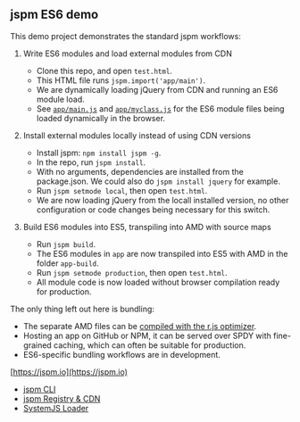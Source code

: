 jspm ES6 demo
---

This demo project demonstrates the standard jspm workflows:

1. Write ES6 modules and load external modules from CDN
   * Clone this repo, and open `test.html`.
   * This HTML file runs `jspm.import('app/main')`.
   * We are dynamically loading jQuery from CDN and running an ES6 module load.
   * See [`app/main.js`](https://github.com/jspm/demo-es6/blob/master/app/main.js) and [`app/myclass.js`](https://github.com/jspm/demo-es6/blob/master/app/my-class.js) for the ES6 module files being loaded dynamically in the browser.

2. Install external modules locally instead of using CDN versions
   * Install jspm: `npm install jspm -g`.
   * In the repo, run `jspm install`.
   * With no arguments, dependencies are installed from the package.json. We could also do `jspm install jquery` for example.
   * Run `jspm setmode local`, then open `test.html`.
   * We are now loading jQuery from the locall installed version, no other configuration or code changes being necessary for this switch.

3. Build ES6 modules into ES5, transpiling into AMD with source maps
   * Run `jspm build`.
   * The ES6 modules in `app` are now transpiled into ES5 with AMD in the folder `app-build`.
   * Run `jspm setmode production`, then open `test.html`.
   * All module code is now loaded without browser compilation ready for production.

The only thing left out here is bundling:
* The separate AMD files can be [compiled with the r.js optimizer](https://github.com/systemjs/systemjs#building-amd-modules-into-a-single-file).
* Hosting an app on GitHub or NPM, it can be served over SPDY with fine-grained caching, which can often be suitable for production.
* ES6-specific bundling workflows are in development.

[https://jspm.io](https://jspm.io)
* [jspm CLI](https://github.com/jspm/jspm-cli)
* [jspm Registry & CDN](https://github.com/jspm/registry)
* [SystemJS Loader](https://github.com/systemjs/systemjs)
